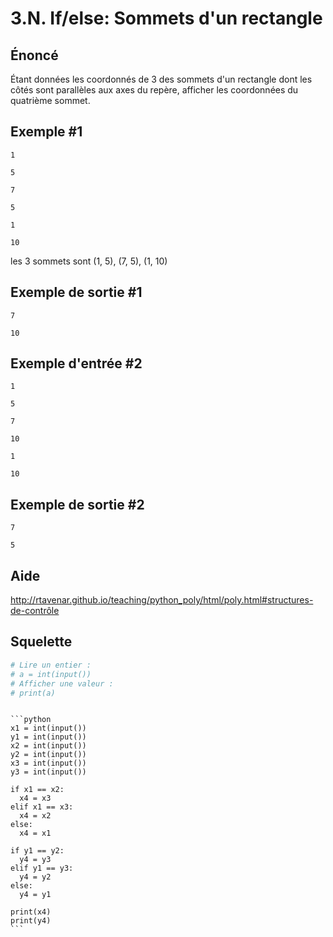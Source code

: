 # 3.N. If/else: Sommets d'un rectangle

## **Énoncé**

Étant données les coordonnés de 3 des sommets d'un rectangle dont les côtés sont parallèles aux axes du repère, afficher les coordonnées du quatrième sommet.




## Exemple #1

```
1
```

```
5
```

```
7
```

```
5
```

```
1
```

```
10
```

les 3 sommets sont (1, 5), (7, 5), (1, 10)

## Exemple de sortie #1

```
7
```

```
10
```

## Exemple d'entrée #2

```
1
```

```
5
```

```
7
```

```
10
```

```
1
```

```
10
```

## Exemple de sortie #2

```
7
```

```
5
```

## Aide

http://rtavenar.github.io/teaching/python_poly/html/poly.html#structures-de-contrôle

## Squelette

```python
# Lire un entier :
# a = int(input())
# Afficher une valeur :
# print(a)
```

````{dropdown} Proposition de solution

```python
x1 = int(input())
y1 = int(input())
x2 = int(input())
y2 = int(input())
x3 = int(input())
y3 = int(input())

if x1 == x2:
  x4 = x3
elif x1 == x3:
  x4 = x2
else:
  x4 = x1
  
if y1 == y2:
  y4 = y3
elif y1 == y3:
  y4 = y2
else:
  y4 = y1
  
print(x4)
print(y4)
```
````
